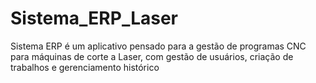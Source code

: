 # Sistema_ERP_Laser
Sistema ERP é um aplicativo pensado para a gestão de programas CNC para máquinas de corte a Laser, com gestão de usuários, criação de trabalhos e gerenciamento histórico 
